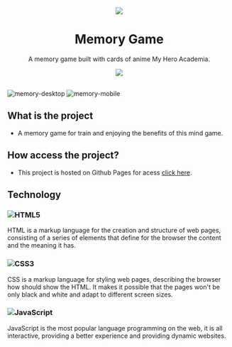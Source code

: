 <div align="center">
    <img src="https://user-images.githubusercontent.com/88911920/215331291-72d8713a-142c-4c4b-9d7d-be5ddf1169eb.png">
</div>

<h1 align="center">Memory Game</h1>

<p align="center">
A memory game built with cards of anime My Hero Academia.
</p>

<div align="center">
    <img src="https://img.shields.io/badge/License-MIT-blue.svg">
</div>

<br>


![memory-desktop](https://user-images.githubusercontent.com/88911920/215331333-1e6064c2-913d-4c09-91a8-975349465f1f.gif)
![memory-mobile](https://user-images.githubusercontent.com/88911920/215331334-2e32145c-5398-45c5-8f29-8e65301d80ab.gif)


## What is the project
- A memory game for train and enjoying the benefits of this mind game.

## How access the project?
- This project is hosted on Github Pages for acess <a href="https://luizgmelo.github.io/jogo-da-memoria/">click here</a>.

## Technology
### ![HTML5](https://img.shields.io/badge/html5-%23E34F26.svg?logo=html5&logoColor=white) 
HTML is a markup language for the creation and structure of web pages, consisting of a series of elements that define for the browser the content and the meaning it has.
### ![CSS3](https://img.shields.io/badge/css3-%231572B6.svg?logo=css3&logoColor=white)
CSS is a markup language for styling web pages, describing the browser how should show the HTML. It makes it possible that the pages won't be only black and white and adapt to different screen sizes.
### ![JavaScript](https://img.shields.io/badge/javascript-%23323330.svg?logo=javascript&logoColor=%23F7DF1E)
JavaScript is the most popular language programming on the web, it is all interactive, providing a better experience and providing dynamic websites.
